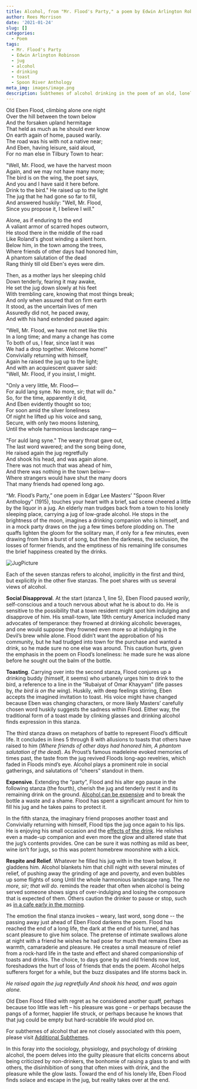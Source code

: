 ```yaml
---
title: Alcohol, from "Mr. Flood's Party," a poem by Edwin Arlington Robinson
author: Rees Morrison
date: '2021-01-24'
slug: []
categories:
  - Poem
tags:
  - Mr. Flood's Party
  - Edwin Arlington Robinson
  - jug
  - alcohol
  - drinking
  - toast
  - Spoon River Anthology
meta_img: images/image.png
description: Subthemes of alcohol drinking in the poem of an old, lonely man walking home and sipping
---
```


Old Eben Flood, climbing alone one night  
Over the hill between the town below  
And the forsaken upland hermitage  
That held as much as he should ever know  
On earth again of home, paused warily.  
The road was his with not a native near;  
And Eben, having leisure, said aloud,  
For no man else in Tilbury Town to hear: 

"Well, Mr. Flood, we have the harvest moon    
Again, and we may not have many more;   
The bird is on the wing, the poet says,   
And you and I have said it here before.   
Drink to the bird." He raised up to the light   
The jug that he had gone so far to fill,   
And answered huskily: "Well, Mr. Flood,   
Since you propose it, I believe I will."   

Alone, as if enduring to the end   
A valiant armor of scarred hopes outworn,   
He stood there in the middle of the road   
Like Roland's ghost winding a silent horn.   
Below him, in the town among the trees,   
Where friends of other days had honored him,   
A phantom salutation of the dead   
Rang thinly till old Eben's eyes were dim.   

Then, as a mother lays her sleeping child   
Down tenderly, fearing it may awake,   
He set the jug down slowly at his feet   
With trembling care, knowing that most things break;   
And only when assured that on firm earth   
It stood, as the uncertain lives of men   
Assuredly did not, he paced away,   
And with his hand extended paused again:   

“Well, Mr. Flood, we have not met like this   
In a long time; and many a change has come   
To both of us, I fear, since last it was   
We had a drop together. Welcome home!"   
Convivially returning with himself,   
Again he raised the jug up to the light;   
And with an acquiescent quaver said:   
"Well, Mr. Flood, if you insist, I might.   

"Only a very little, Mr. Flood—   
For auld lang syne. No more, sir; that will do."   
So, for the time, apparently it did,   
And Eben evidently thought so too;   
For soon amid the silver loneliness   
Of night he lifted up his voice and sang,   
Secure, with only two moons listening,   
Until the whole harmonious landscape rang—   

"For auld lang syne." The weary throat gave out,   
The last word wavered; and the song being done,   
He raised again the jug regretfully   
And shook his head, and was again alone.   
There was not much that was ahead of him,   
And there was nothing in the town below—   
Where strangers would have shut the many doors   
That many friends had opened long ago.  



“Mr. Flood’s Party,” one poem in Edgar Lee Masters’ "Spoon River Anthology" (1915), touches your heart with a brief, sad scene cheered a little by the liquor in a jug.  An elderly man trudges back from a town to his lonely sleeping place, carrying a jug of low-grade alcohol.  He stops in the brightness of the moon, imagines a drinking companion who is himself, and in a mock party draws on the jug a few times before plodding on.  The quaffs lighten the gloom for the solitary man, if only for a few minutes, even drawing from him a burst of song, but then the darkness, the seclusion, the losses of former friends, and the emptiness of his remaining life consumes the brief happiness created by the drinks.

![JugPicture](/media/AlcoholFloodJug.png)

Each of the seven stanzas refers to alcohol, implicitly in the first and third, but explicitly in the other five stanzas.  The poet shares with us several views of alcohol.  

**Social Disapproval**.  At the start (stanza 1, line 5), Eben Flood paused *warily*, self-conscious and a touch nervous about what he is about to do.  He is sensitive to the possibility that a town resident might spot him indulging and disapprove of him.  His small-town, late 19th century America included many advocates of temperance: they frowned at drinking alcoholic beverages, and one would suppose they frowned even more so at indulging in the Devil’s brew while alone.  Flood didn’t want the approbation of his community, but he had trudged into town for the purchase and wanted a drink, so he made sure no one else was around.  This caution hurts, given the emphasis in the poem on Flood’s loneliness:  he made sure he was alone before he sought out the balm of the bottle.

**Toasting**.  Carrying over into the second stanza, Flood conjures up a drinking buddy (himself, it seems) who urbanely urges him to drink to the bird, a reference to a line in the “Rubaiyat of Omar Khayyam”  (life passes by, *the bird is on the wing*).   Huskily, with deep feelings stirring, Eben accepts the imagined invitation to toast.  His voice might have changed because Eben was changing characters, or more likely Masters’ carefully chosen word huskily suggests the sadness within Flood.  Either way, the traditional form of a toast made by clinking glasses and drinking alcohol finds expression in this stanza.

The third stanza draws on metaphors of battle to represent Flood’s difficult life.  It concludes in lines 5 through 8 with allusions to toasts that others have raised to him (*Where friends of other days had honored him, A phantom salutation of the dead*).   As Proust’s famous madeleine evoked memories of times past, the taste from the jug revived Floods long-ago revelries, which faded in Floods mind’s eye.  Alcohol plays a prominent role in social gatherings, and salutations of “cheers” standout in them.

**Expensive**. Extending the “party”, Flood and his alter ego pause in the following stanza (the fourth), cherish the jug and tenderly rest it and its remaining drink on the ground.  [Alcohol can be expensive](https://themesfromart.com/blog/2021-02-03-alcohol-woolf-nichols/) and to break the bottle a waste and a shame.  Flood has spent a significant amount for him to fill his jug and he takes pains to protect it.

In the fifth stanza, the imaginary friend proposes another toast and Convivially returning with himself, Flood tips the jug once again to his lips.  He is enjoying his small occasion and the [effects of the drink](https://themesfromart.com/blog/2021-02-01-alcohol-margaritaville-buffet/).  He relishes even a made-up companion and even more the glow and altered state that the jug’s contents provides.  One can be sure it was nothing as mild as beer, wine isn’t for jugs, so this was potent homebrew moonshine with a kick.

**Respite and Relief**. Whatever he filled his jug with in the town below, it gladdens him.  Alcohol blankets him that chill night with several minutes of relief, of pushing away the grinding of age and poverty, and even bubbles up some flights of song Until the whole harmonious landscape rang.   The *no more, sir; that will do.* reminds the reader that often when alcohol is being served someone shows signs of over-indulging and losing the composure that is expected of them.   Others caution the drinker to pause or stop, such as [in a cafe early in the morning](https://themesfromart.com/blog/2021-02-03-alcohol-absinthe-degas/).

The emotion the final stanza invokes – weary, last word, song done -- the passing away just ahead of Eben Flood darkens the poem.  Flood has reached the end of a long life, the dark at the end of his tunnel, and has scant pleasure to give him solace.  The pretense of intimate swallows alone at night with a friend he wishes he had pose for much that remains Eben as warmth, camaraderie and pleasure.  He creates a small measure of relief from a rock-hard life in the taste and effect and shared companionship of toasts and drinks.   The choice, to days gone by and old friends now lost, foreshadows the hurt of loss of friends that ends the poem.   Alcohol helps sufferers forget for a while, but the buzz dissipates and life storms back in.  

*He raised again the jug regretfully*
*And shook his head, and was again alone.*

Old Eben Flood filled with regret as he considered another quaff, perhaps because too little was left – his pleasure was gone – or perhaps because the pangs of a former, happier life struck, or perhaps because he knows that that jug could be empty but hard-scrabble life would plod on.

For subthemes of alcohol that are not closely associated with this poem, please visit [Additional Subthemes](https://themesfromart.com/blog/2021-02-03-alcohol-wide-view/).


In this foray into the sociology, physiology, and psychology of drinking alcohol, the poem delves into the guilty pleasure that elicits concerns about being criticized by non-drinkers, the bonhomie of raising a glass to and with others, the disinhibition of song that often mixes with drink, and the pleasure while the glow lasts.  Toward the end of his lonely life, Eben Flood finds solace and escape in the jug, but reality takes over at the end.


